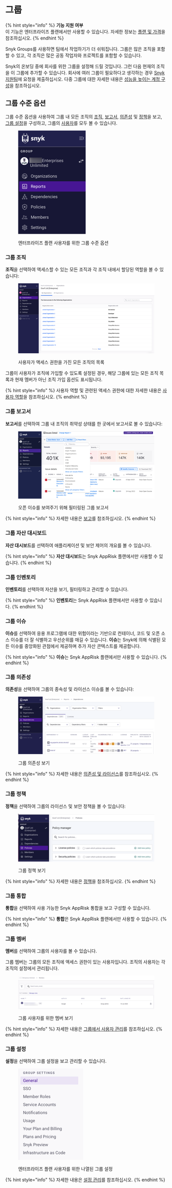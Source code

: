 # 그룹

{% hint style="info" %}
**기능 지원 여부**\
이 기능은 엔터프라이즈 플랜에서만 사용할 수 있습니다. 자세한 정보는 [플랜 및 가격](https://snyk.io/plans/)을 참조하십시오.
{% endhint %}

Snyk Groups를 사용하면 팀에서 작업하기가 더 쉬워집니다. 그룹은 많은 조직을 포함할 수 있고, 각 조직은 많은 공동 작업자와 프로젝트를 포함할 수 있습니다.

Snyk의 온보딩 중에 회사를 위한 그룹을 설정해 드릴 것입니다. 그런 다음 현재의 조직을 이 그룹에 추가할 수 있습니다. 회사에 여러 그룹이 필요하다고 생각하는 경우 [Snyk 지원팀](https://snyk.zendesk.com/agent/dashboard)에 요청을 제출하십시오. 다중 그룹에 대한 자세한 내용은 [성능을 높이는 계정 구성](../../structure-your-account-for-high-application-performance.md)을 참조하십시오.

## 그룹 수준 옵션

그룹 수준 옵션을 사용하여 그룹 내 모든 조직의 [조직](./#group-organizations), [보고서](./#group-reports), [의존성](./#group-dependencies) 및 [정책](./#group-policies)을 보고, [그룹 설정](./#group-settings)을 구성하고, 그룹의 [사용자](./#group-members)를 모두 볼 수 있습니다.

<figure><img src="../../../.gitbook/assets/2024-04-02_09-27-55.png" alt="엔터프라이즈 플랜 사용자를 위한 그룹 수준 옵션" width="210"><figcaption><p>엔터프라이즈 플랜 사용자를 위한 그룹 수준 옵션</p></figcaption></figure>

### 그룹 조직

**조직**을 선택하여 액세스할 수 있는 모든 조직과 각 조직 내에서 할당된 역할을 볼 수 있습니다:

<figure><img src="../../../.gitbook/assets/my organizations.png" alt="사용자가 액세스 권한을 가진 모든 조직의 목록"><figcaption><p>사용자가 액세스 권한을 가진 모든 조직의 목록</p></figcaption></figure>

그룹이 사용자가 조직에 가입할 수 있도록 설정된 경우, 해당 그룹에 있는 모든 조직 목록과 현재 멤버가 아닌 조직 가입 옵션도 표시됩니다.

{% hint style="info" %}
사용자 역할 및 관련된 액세스 권한에 대한 자세한 내용은 [사용자 역할](../../user-roles/)을 참조하십시오.
{% endhint %}

### 그룹 보고서

**보고서**를 선택하여 그룹 내 조직의 취약성 상태를 한 곳에서 보고서로 볼 수 있습니다:

<div align="left"><figure><img src="../../../.gitbook/assets/Reports.png" alt="오픈 이슈를 보여주기 위해 필터링된 그룹 보고서"><figcaption><p>오픈 이슈를 보여주기 위해 필터링된 그룹 보고서</p></figcaption></figure></div>

{% hint style="info" %}
자세한 내용은 [보고](../../../manage-issues/reporting/)를 참조하십시오.
{% endhint %}

### 그룹 자산 대시보드

**자산 대시보드**를 선택하여 애플리케이션 및 보안 제어의 개요를 볼 수 있습니다.

{% hint style="info" %}
**자산 대시보드**는 Snyk AppRisk 플랜에서만 사용할 수 있습니다.
{% endhint %}

### 그룹 인벤토리

**인벤토리**를 선택하여 자산을 보기, 필터링하고 관리할 수 있습니다.

{% hint style="info" %}
**인벤토리**는 Snyk AppRisk 플랜에서만 사용할 수 있습니다.
{% endhint %}

### 그룹 이슈

**이슈**를 선택하여 응용 프로그램에 대한 위험이라는 기반으로 컨테이너, 코드 및 오픈 소스 이슈를 더 잘 식별하고 우선순위를 매길 수 있습니다. **이슈**는 Snyk에 의해 식별된 모든 이슈를 중앙화된 관점에서 제공하며 추가 자산 콘텍스트를 제공합니다.

{% hint style="info" %}
**이슈**는 Snyk AppRisk 플랜에서만 사용할 수 있습니다.
{% endhint %}

### 그룹 의존성

**의존성**을 선택하여 그룹의 종속성 및 라이선스 이슈를 볼 수 있습니다:

<div align="left"><figure><img src="../../../.gitbook/assets/dependencies (2).png" alt="그룹 의존성 보기"><figcaption><p>그룹 의존성 보기</p></figcaption></figure></div>

{% hint style="info" %}
자세한 내용은 [의존성 및 라이선스](../../../manage-risk/reporting/dependencies-and-licenses/)를 참조하십시오.
{% endhint %}

### 그룹 정책

**정책**을 선택하여 그룹의 라이선스 및 보안 정책을 볼 수 있습니다:

<div align="left"><figure><img src="../../../.gitbook/assets/policies.png" alt="그룹 정책 보기"><figcaption><p>그룹 정책 보기</p></figcaption></figure></div>

{% hint style="info" %}
자세한 내용은 [정책](../../../manage-risk/policies/)을 참조하십시오.
{% endhint %}

### 그룹 통합

**통합**을 선택하여 사용 가능한 Snyk AppRisk 통합을 보고 구성할 수 있습니다.

{% hint style="info" %}
**통합**은 Snyk AppRisk 플랜에서만 사용할 수 있습니다.
{% endhint %}

### 그룹 멤버

**멤버**를 선택하여 그룹의 사용자를 볼 수 있습니다.

그룹 멤버는 그룹의 모든 조직에 액세스 권한이 있는 사용자입니다. 조직의 사용자는 각 조직의 설정에서 관리됩니다.

<figure><img src="../../../.gitbook/assets/2024-04-02_09-41-48.png" alt="그룹 사용자를 위한 멤버 보기"><figcaption><p>그룹 사용자를 위한 멤버 보기</p></figcaption></figure>

{% hint style="info" %}
자세한 내용은 [그룹에서 사용자 관리](manage-users-in-a-group.md)를 참조하십시오.
{% endhint %}

### 그룹 설정

**설정**을 선택하여 그룹 설정을 보고 관리할 수 있습니다.

<figure><img src="../../../.gitbook/assets/2024-04-02_09-40-33.png" alt="엔터프라이즈 플랜 사용자를 위한 나열된 그룹 설정" width="202"><figcaption><p>엔터프라이즈 플랜 사용자를 위한 나열된 그룹 설정</p></figcaption></figure>

{% hint style="info" %}
자세한 내용은 [설정 관리](../group-and-organization-settings.md)를 참조하십시오.
{% endhint %}
